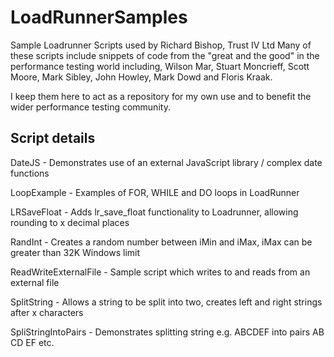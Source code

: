 LoadRunnerSamples
=================

Sample Loadrunner Scripts used by Richard Bishop, Trust IV Ltd
Many of these scripts include snippets of code from the "great and the good" 
in the performance testing world including, Wilson Mar, Stuart Moncrieff, 
Scott Moore, Mark Sibley, John Howley, Mark Dowd and Floris Kraak.

I keep them here to act as a repository for my own use and to benefit the
wider performance testing community.  

Script details
--------------

DateJS 				  - Demonstrates use of an external JavaScript library / complex date functions

LoopExample           - Examples of FOR, WHILE and DO loops in LoadRunner

LRSaveFloat           - Adds lr_save_float functionality to Loadrunner, allowing rounding to x decimal places

RandInt               - Creates a random number between iMin and iMax, iMax can be greater than 32K Windows limit

ReadWriteExternalFile - Sample script which writes to and reads from an external file

SplitString           - Allows a string to be split into two, creates left and right strings after x characters

SpliStringIntoPairs   - Demonstrates splitting string e.g. ABCDEF into pairs AB CD EF etc.
